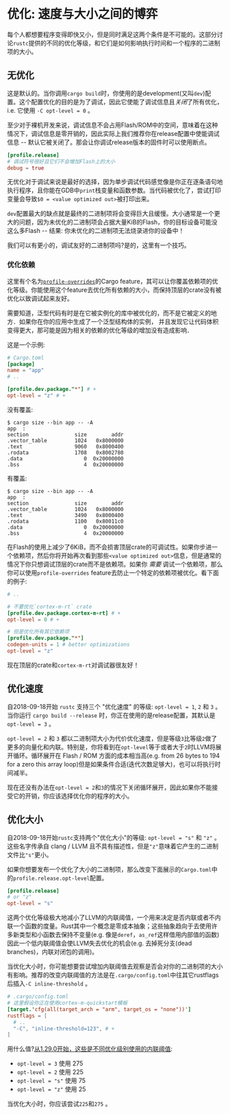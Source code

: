 # 优化: 速度与大小之间的博弈

每个人都想要程序变得即快又小，但是同时满足这两个条件是不可能的。这部分讨论`rustc`提供的不同的优化等级，和它们是如何影响执行时间和一个程序的二进制项的大小。

## 无优化

这是默认的。当你调用`cargo build`时，你使用的是development(又叫`dev`)配置。这个配置优化的目的是为了调试，因此它使能了调试信息且*关闭*了所有优化，i.e. 它使用 `-C opt-level = 0` 。

至少对于裸机开发来说，调试信息不会占用Flash/ROM中的空间，意味着在这种情况下，调试信息是零开销的，因此实际上我们推荐你在release配置中使能调试信息 -- 默认它被关闭了。那会让你调试release版本的固件时可以使用断点。

``` toml
[profile.release]
# 调试符号很好且它们不会增加Flash上的大小
debug = true
```

无优化对于调试来说是最好的选择，因为单步调试代码感觉像是你正在逐条语句地执行程序，且你能在GDB中`print`栈变量和函数参数。当代码被优化了，尝试打印变量会导致`$0 = <value optimized out>`被打印出来。

`dev`配置最大的缺点就是最终的二进制项将会变得巨大且缓慢。大小通常是一个更大的问题，因为未优化的二进制项会占据大量KiB的Flash，你的目标设备可能没这么多Flash -- 结果: 你未优化的二进制项无法烧录进你的设备中！

我们可以有更小的，调试友好的二进制项吗?是的，这里有一个技巧。

### 优化依赖

这里有个名为[`profile-overrides`]的Cargo feature，其可以让你覆盖依赖项的优化等级。你能使用这个feature去优化所有依赖的大小，而保持顶层的crate没有被优化以致调试起来友好。

需要知道，泛型代码有时是在它被实例化的库中被优化的，而不是它被定义的地方．如果你在你的应用中生成了一个泛型结构体的实例，
并且发现它让代码体积变得更大，那可能是因为相关的依赖的优化等级的增加没有造成影响．

[`profile-overrides`]: https://doc.rust-lang.org/cargo/reference/profiles.html#overrides

这是一个示例:

``` toml
# Cargo.toml
[package]
name = "app"
# ..

[profile.dev.package."*"] # +
opt-level = "z" # +
```

没有覆盖:

``` text
$ cargo size --bin app -- -A
app  :
section               size        addr
.vector_table         1024   0x8000000
.text                 9060   0x8000400
.rodata               1708   0x8002780
.data                    0  0x20000000
.bss                     4  0x20000000
```

有覆盖:

``` text
$ cargo size --bin app -- -A
app  :
section               size        addr
.vector_table         1024   0x8000000
.text                 3490   0x8000400
.rodata               1100   0x80011c0
.data                    0  0x20000000
.bss                     4  0x20000000
```

在Flash的使用上减少了6KiB，而不会损害顶层crate的可调试性。如果你步进一个依赖项，然后你将开始再次看到那些`<value optimized out>`信息，但是通常的情况下你只想调试顶层的crate而不是依赖项。如果你 *需要* 调试一个依赖项，那么你可以使用`profile-overrides` feature去防止一个特定的依赖项被优化。看下面的例子:

``` toml
# ..

# 不要优化`cortex-m-rt` crate
[profile.dev.package.cortex-m-rt] # +
opt-level = 0 # +

# 但是优化所有其它依赖项
[profile.dev.package."*"]
codegen-units = 1 # better optimizations
opt-level = "z"
```

现在顶层的crate和`cortex-m-rt`对调试器很友好！

## 优化速度

自2018-09-18开始 `rustc` 支持三个 "优化速度" 的等级: `opt-level = 1`, `2` 和 `3` 。当你运行 `cargo build --release` 时，你正在使用的是release配置，其默认是 `opt-level = 3` 。

`opt-level = 2` 和 `3` 都以二进制项大小为代价优化速度，但是等级`3`比等级`2`做了更多的向量化和内联。特别是，你将看到在`opt-level`等于或者大于`2`时LLVM将展开循环。循环展开在 Flash / ROM 方面的成本相当高(e.g. from 26 bytes to 194 for a zero this array loop)但是如果条件合适(迭代次数足够大)，也可以将执行时间减半。

现在还没有办法在`opt-level = 2`和`3`的情况下关闭循环展开，因此如果你不能接受它的开销，你应该选择优化你的程序的大小。

## 优化大小

自2018-09-18开始`rustc`支持两个"优化大小"的等级: `opt-level = "s"` 和 `"z"` 。这些名字传承自 clang / LLVM 且不具有描述性，但是`"z"`意味着它产生的二进制文件比`"s"`更小。

如果你想要发布一个优化了大小的二进制项，那么改变下面展示的`Cargo.toml`中的`profile.release.opt-level`配置。

``` toml
[profile.release]
# or "z"
opt-level = "s"
```

这两个优化等级极大地减小了LLVM的内联阈值，一个用来决定是否内联或者不内联一个函数的度量。Rust其中一个概念是零成本抽象；这些抽象趋向于去使用许多新类型和小函数去保持不变量(e.g. 像是`deref`，`as_ref`这样借用内部值的函数)因此一个低内联阈值会使LLVM失去优化的机会(e.g. 去掉死分支(dead branches)，内联对闭包的调用)。

当优化大小时，你可能想要尝试增加内联阈值去观察是否会对你的二进制项的大小有影响。推荐的改变内联阈值的方法是在`.cargo/config.toml`中往其它rustflags后插入`-C inline-threshold` 。

``` toml
# .cargo/config.toml
# 这里假设你正在使用cortex-m-quickstart模板
[target.'cfg(all(target_arch = "arm", target_os = "none"))']
rustflags = [
  # ..
  "-C", "inline-threshold=123", # +
]
```

用什么值?[从1.29.0开始，这些是不同优化级别使用的内联阈值][inline-threshold]:

[inline-threshold]: https://github.com/rust-lang/rust/blob/1.29.0/src/librustc_codegen_llvm/back/write.rs#L2105-L2122

- `opt-level = 3` 使用 275
- `opt-level = 2` 使用 225
- `opt-level = "s"` 使用 75
- `opt-level = "z"` 使用 25

当优化大小时，你应该尝试`225`和`275` 。
